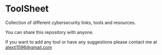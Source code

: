 # ToolSheet
Collection of different cybersecurity links, tools and resources.

You can share this repository with anyone.

If you want to add any tool or have any suggestions please contact me at alextj1596@gmail.com

